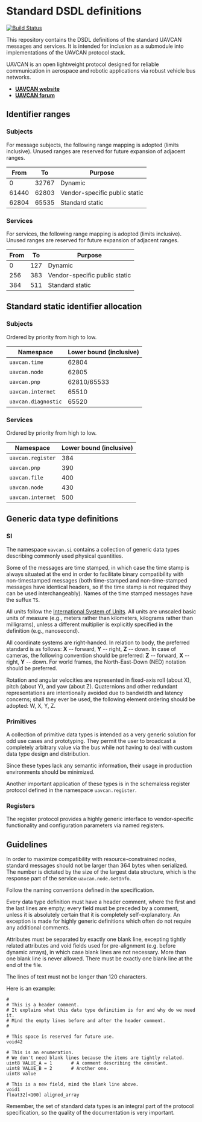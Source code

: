 Standard DSDL definitions
=========================

[![Build Status](https://travis-ci.org/UAVCAN/dsdl.svg?branch=master)](https://travis-ci.org/UAVCAN/dsdl)

This repository contains the DSDL definitions of the standard UAVCAN messages and services.
It is intended for inclusion as a submodule into implementations of the UAVCAN protocol stack.

UAVCAN is an open lightweight protocol designed for reliable communication in aerospace and robotic applications via
robust vehicle bus networks.

* [**UAVCAN website**](http://uavcan.org)
* [**UAVCAN forum**](https://forum.uavcan.org)

## Identifier ranges

### Subjects

For message subjects, the following range mapping is adopted (limits inclusive).
Unused ranges are reserved for future expansion of adjacent ranges.

From    | To        | Purpose
--------|-----------|------------------------------------------------
0       | 32767     | Dynamic
61440   | 62803     | Vendor-specific public static
62804   | 65535     | Standard static

### Services

For services, the following range mapping is adopted (limits inclusive).
Unused ranges are reserved for future expansion of adjacent ranges.

From    | To        | Purpose
--------|-----------|------------------------------------------------
0       | 127       | Dynamic
256     | 383       | Vendor-specific public static
384     | 511       | Standard static

## Standard static identifier allocation

### Subjects

Ordered by priority from high to low.

Namespace                   | Lower bound (inclusive)
----------------------------|-------------------------
`uavcan.time`               | 62804
`uavcan.node`               | 62805
`uavcan.pnp`                | 62810/65533
`uavcan.internet`           | 65510
`uavcan.diagnostic`         | 65520

### Services

Ordered by priority from high to low.

Namespace                   | Lower bound (inclusive)
----------------------------|-------------------------
`uavcan.register`           | 384
`uavcan.pnp`                | 390
`uavcan.file`               | 400
`uavcan.node`               | 430
`uavcan.internet`           | 500

## Generic data type definitions

### SI

The namespace `uavcan.si` contains a collection of generic data types describing commonly used
physical quantities.

Some of the messages are time stamped, in which case the time stamp is always situated at the end in order
to facilitate binary compatibility with non-timestamped messages (both time-stamped and non-time-stamped
messages have identical headers, so if the time stamp is not required they can be used interchangeably).
Names of the time stamped messages have the suffux `TS`.

All units follow the [International System of Units](https://en.wikipedia.org/wiki/International_System_of_Units).
All units are unscaled basic units of measure (e.g., meters rather than kilometers, kilograms rather than milligrams),
unless a different multiplier is explicitly specified in the definition (e.g., nanosecond).

All coordinate systems are right-handed.
In relation to body, the preferred standard is as follows: **X** -- forward, **Y** -- right, **Z** -- down.
In case of cameras, the following convention should be preferred: **Z** -- forward, **X** -- right, **Y** -- down.
For world frames, the North-East-Down (NED) notation should be preferred.

Rotation and angular velocities are represented in fixed-axis roll (about X), pitch (about Y), and yaw (about Z).
Quaternions and other redundant representations are intentionally avoided due to bandwidth and latency concerns;
shall they ever be used, the following element ordering should be adopted: W, X, Y, Z.

### Primitives

A collection of primitive data types is intended as a very generic solution for odd use cases
and prototyping. They permit the user to broadcast a completely arbitrary value via the bus
while not having to deal with custom data type design and distribution.

Since these types lack any semantic information, their usage in production environments should
be minimized.

Another important application of these types is in the schemaless register protocol defined
in the namespace `uavcan.register`.

### Registers

The register protocol provides a highly generic interface to vendor-specific functionality
and configuration parameters via named registers.

## Guidelines

In order to maximize compatibility with resource-constrained nodes,
standard messages should not be larger than 364 bytes when serialized.
The number is dictated by the size of the largest data structure, which is the response part of the service
`uavcan.node.GetInfo`.

Follow the naming conventions defined in the specification.

Every data type definition must have a header comment, where the first and the last lines are empty;
every field must be preceded by a comment, unless it is absolutely certain that it is completely
self-explanatory.
An exception is made for highly generic definitions which often do not require any additional comments.

Attributes must be separated by exactly one blank line, excepting tightly related attributes and
void fields used for pre-alignment (e.g. before dynamic arrays), in which case blank lines are not necessary.
More than one blank line is never allowed.
There must be exactly one blank line at the end of the file.

The lines of text must not be longer than 120 characters.

Here is an example:

    #
    # This is a header comment.
    # It explains what this data type definition is for and why do we need it.
    # Mind the empty lines before and after the header comment.
    #

    # This space is reserved for future use.
    void42

    # This is an enumeration.
    # We don't need blank lines because the items are tightly related.
    uint8 VALUE_A = 1       # A comment describing the constant.
    uint8 VALUE_B = 2       # Another one.
    uint8 value

    # This is a new field, mind the blank line above.
    void1
    float32[<100] aligned_array

Remember, the set of standard data types is an integral part of the protocol specification,
so the quality of the documentation is very important.
